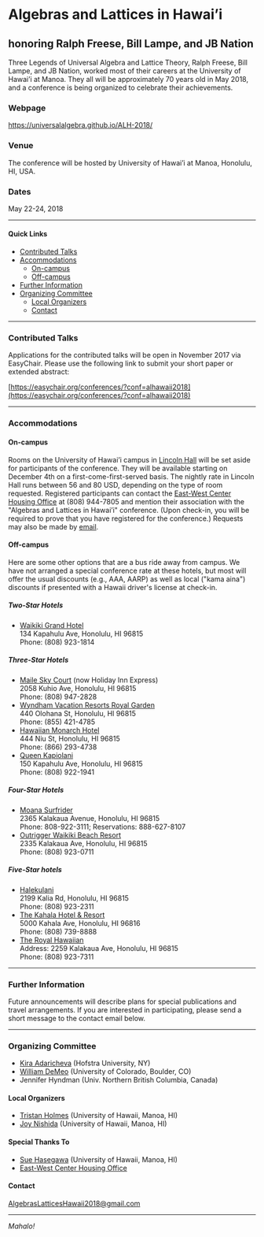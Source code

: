 # Algebras and Lattices in Hawai’i
## honoring Ralph Freese, Bill Lampe, and JB Nation

Three Legends of Universal Algebra and Lattice Theory, Ralph Freese, Bill Lampe, and JB Nation, worked most of their careers at the University of Hawai’i at Manoa. They all will be approximately 70 years old in May 2018, and a conference is being organized to celebrate their achievements.
 
### Webpage

https://universalalgebra.github.io/ALH-2018/

### Venue
The conference will be hosted by University of Hawai’i at Manoa, Honolulu, HI, USA.
 
### Dates  
May 22-24, 2018

---------------------------------------------------------

#### Quick Links
- [Contributed Talks](#contributed-talks)
- [Accommodations](#accommodations)
  - [On-campus](#on-campus)
  - [Off-campus](#off-campus)
- [Further Information](#further-information)
- [Organizing Committee](#organizing-committee)
  - [Local Organizers](#local-organizers)
  - [Contact](#contact)

-------------------------------------------------------------

### Contributed Talks 
Applications for the contributed talks will be open in November 2017 via EasyChair.  Please use the following link to submit your short paper or extended abstract:

[https://easychair.org/conferences/?conf=alhawaii2018](https://easychair.org/conferences/?conf=alhawaii2018)
 
-------------------------------------------------------------

### Accommodations

#### On-campus
Rooms on the University of Hawai’i campus in [Lincoln Hall](https://www.eastwestcenter.org/about-ewc/housing/housing-facilities/lincoln-hall) will be set aside for participants of the conference.
They will be available starting on December 4th on a first-come-first-served basis.  The nightly rate in Lincoln Hall runs between 56 and 80 USD, depending on the type of room requested.
Registered participants can contact the
[East-West Center Housing Office](https://www.eastwestcenter.org/about-ewc/housing/conference-housing)
at (808) 944-7805 and mention their association with the "Algebras and Lattices in Hawai’i" conference.
(Upon check-in, you will be required to prove that you have registered for the conference.) Requests may also be made by [email](mailto:housing@eastwestcenter.org).

#### Off-campus
Here are some other options that are a bus ride away from campus.
We have not arranged a special conference rate at these hotels, but
most will offer the usual discounts (e.g., AAA, AARP) as well as 
local ("kama aina") discounts if presented with a Hawaii 
driver's license at check-in.

##### Two-Star Hotels
+ [Waikiki Grand Hotel](https://www.castleresorts.com/oahu/waikiki-grand-hotel/)  
  134 Kapahulu Ave, Honolulu, HI 96815  
  Phone: (808) 923-1814

##### Three-Star Hotels
+ [Maile Sky Court](http://www.mailesky.com/) (now Holiday Inn Express)  
  2058 Kuhio Ave, Honolulu, HI 96815  
  Phone: (808) 947-2828  
+ [Wyndham Vacation Resorts Royal Garden](http://www.vacationhawaii.com/wyndham-vacation-resorts-royal-garden)  
  440 Olohana St, Honolulu, HI 96815  
  Phone: (855) 421-4785  
+ [Hawaiian Monarch Hotel](http://www.hawaiianmonarchhotels.com/#/ms-1/1)  
  444 Niu St, Honolulu, HI 96815  
  Phone: (866) 293-4738  
+ [Queen Kapiolani](http://www.queenkapiolani.com/)   
  150 Kapahulu Ave, Honolulu, HI 96815  
  Phone: (808) 922-1941

##### Four-Star Hotels
+ [Moana Surfrider](http://www.moana-surfrider.com/)  
  2365 Kalakaua Avenue, Honolulu, HI 96815  
  Phone: 808-922-3111; Reservations: 888-627-8107  
+ [Outrigger Waikiki Beach Resort](http://www.outriggerwaikikihotel.com/#gref)     
  2335 Kalakaua Ave, Honolulu, HI 96815  
  Phone: (808) 923-0711

##### Five-Star hotels
+ [Halekulani](https://www.halekulani.com/)  
  2199 Kalia Rd, Honolulu, HI 96815  
  Phone: (808) 923-2311  
+ [The Kahala Hotel & Resort](https://www.kahalaresort.com/)    
  5000 Kahala Ave, Honolulu, HI 96816  
  Phone: (808) 739-8888  
+ [The Royal Hawaiian](https://www.royal-hawaiian.com/)  
  Address: 2259 Kalakaua Ave, Honolulu, HI 96815  
  Phone: (808) 923-7311  
  
-------------------------------------------------------------

### Further Information
Future announcements will describe plans for special publications and travel arrangements. If you are interested in participating, please send a short message to the contact email below.
 
-------------------------------------------------------------


### Organizing Committee
+ [Kira Adaricheva](mailto:Kira.Adaricheva@hofstra.edu) (Hofstra University, NY)   
+ [William DeMeo](mailto:williamdemeo@gmail.com) (University of Colorado, Boulder, CO)   
+ Jennifer Hyndman (Univ. Northern British Columbia, Canada)

#### Local Organizers
+ [Tristan Holmes](mailto:tristanh@hawaii.edu) (University of Hawaii, Manoa, HI)  
+ [Joy Nishida](mailto:jnishida@hawaii.edu) (University of Hawaii, Manoa, HI)
 
#### Special Thanks To
+ [Sue Hasegawa](mailto:sue@math.hawaii.edu) (University of Hawaii, Manoa, HI)  
+ [East-West Center Housing Office](https://www.eastwestcenter.org/about-ewc/housing/conference-housing)

#### Contact
[AlgebrasLatticesHawaii2018@gmail.com](mailto:AlgebrasLatticesHawaii2018@gmail.com)

-------------------------------------------------------------
 
*Mahalo!*

